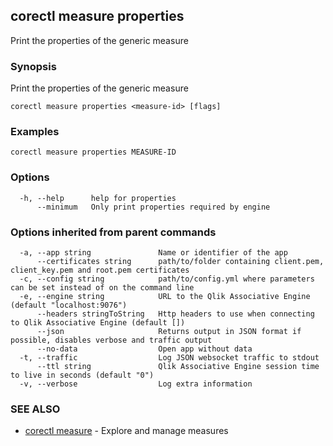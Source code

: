 ## corectl measure properties

Print the properties of the generic measure

### Synopsis

Print the properties of the generic measure

```
corectl measure properties <measure-id> [flags]
```

### Examples

```
corectl measure properties MEASURE-ID
```

### Options

```
  -h, --help      help for properties
      --minimum   Only print properties required by engine
```

### Options inherited from parent commands

```
  -a, --app string               Name or identifier of the app
      --certificates string      path/to/folder containing client.pem, client_key.pem and root.pem certificates
  -c, --config string            path/to/config.yml where parameters can be set instead of on the command line
  -e, --engine string            URL to the Qlik Associative Engine (default "localhost:9076")
      --headers stringToString   Http headers to use when connecting to Qlik Associative Engine (default [])
      --json                     Returns output in JSON format if possible, disables verbose and traffic output
      --no-data                  Open app without data
  -t, --traffic                  Log JSON websocket traffic to stdout
      --ttl string               Qlik Associative Engine session time to live in seconds (default "0")
  -v, --verbose                  Log extra information
```

### SEE ALSO

* [corectl measure](corectl_measure.md)	 - Explore and manage measures

